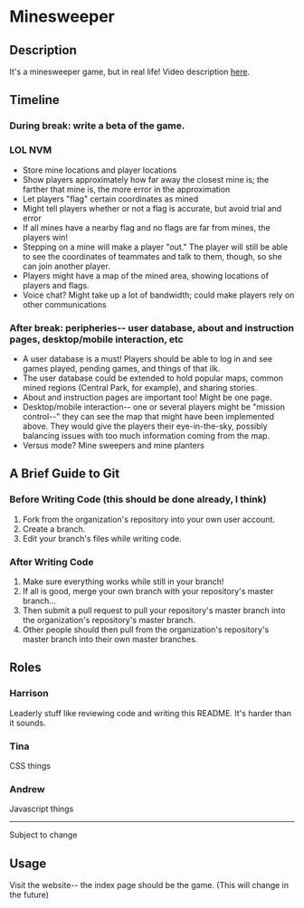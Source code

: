 # Minesweeper

## Description

It's a minesweeper game, but in real life!
Video description [here](http://youtu.be/pv3cDqlN7vo).

## Timeline

### During break: write a beta of the game.
### LOL NVM
* Store mine locations and player locations
* Show players approximately how far away the closest mine is; the farther that mine is, the more error in the approximation
* Let players "flag" certain coordinates as mined
* Might tell players whether or not a flag is accurate, but avoid trial and error
* If all mines have a nearby flag and no flags are far from mines, the players win!
* Stepping on a mine will make a player "out."  The player will still be able to see the coordinates of teammates and talk to them, though, so she can join another player.
* Players might have a map of the mined area, showing locations of players and flags.
* Voice chat?  Might take up a lot of bandwidth; could make players rely on other communications

### After break: peripheries-- user database, about and instruction pages, desktop/mobile interaction, etc
* A user database is a must!  Players should be able to log in and see games played, pending games, and things of that ilk.
* The user database could be extended to hold popular maps, common mined regions (Central Park, for example), and sharing stories.
* About and instruction pages are important too!  Might be one page.
* Desktop/mobile interaction-- one or several players might be "mission control--" they can see the map that might have been implemented above.  They would give the players their eye-in-the-sky, possibly balancing issues with too much information coming from the map.
* Versus mode?  Mine sweepers and mine planters

## A Brief Guide to Git

### Before Writing Code (this should be done already, I think)
1. Fork from the organization's repository into your own user account.
2. Create a branch.
3. Edit your branch's files while writing code.

### After Writing Code
1. Make sure everything works while still in your branch!
2. If all is good, merge your own branch with your repository's master branch...
3. Then submit a pull request to pull your repository's master branch into the organization's repository's master branch.
4. Other people should then pull from the organization's repository's master branch into their own master branches.

## Roles

### Harrison

Leaderly stuff like reviewing code and writing this README.  It's harder than it sounds.

### Tina

CSS things

### Andrew

Javascript things

---

Subject to change

## Usage

Visit the website-- the index page should be the game. (This will change in the future)
